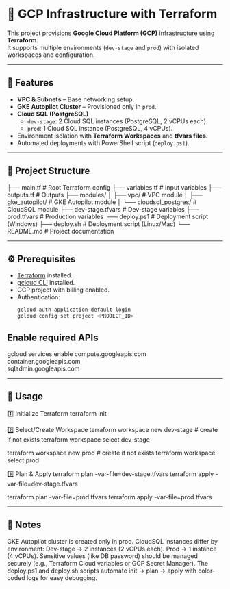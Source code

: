 # 🚀 GCP Infrastructure with Terraform

This project provisions **Google Cloud Platform (GCP)** infrastructure using **Terraform**.  
It supports multiple environments (`dev-stage` and `prod`) with isolated workspaces and configuration.

---

## 📌 Features
- **VPC & Subnets** – Base networking setup.
- **GKE Autopilot Cluster** – Provisioned only in `prod`.
- **Cloud SQL (PostgreSQL)**  
  - `dev-stage`: 2 Cloud SQL instances (PostgreSQL, 2 vCPUs each).  
  - `prod`: 1 Cloud SQL instance (PostgreSQL, 4 vCPUs).  
- Environment isolation with **Terraform Workspaces** and **tfvars files**.
- Automated deployments with PowerShell script (`deploy.ps1`).

---

## 📂 Project Structure
├── main.tf # Root Terraform config
├── variables.tf # Input variables
├── outputs.tf # Outputs
├── modules/
│ ├── vpc/ # VPC module
│ ├── gke_autopilot/ # GKE Autopilot module
│ └── cloudsql_postgres/ # CloudSQL module
├── dev-stage.tfvars # Dev-stage variables
├── prod.tfvars # Production variables
├── deploy.ps1 # Deployment script (Windows)
├── deploy.sh # Deployment script (Linux/Mac)
└── README.md # Project documentation

---

## ⚙️ Prerequisites
- [Terraform](https://developer.hashicorp.com/terraform/downloads) installed.
- [gcloud CLI](https://cloud.google.com/sdk/docs/install) installed.
- GCP project with billing enabled.
- Authentication:
  ```bash
  gcloud auth application-default login
  gcloud config set project <PROJECT_ID>

## Enable required APIs
gcloud services enable compute.googleapis.com \
    container.googleapis.com \
    sqladmin.googleapis.com
    
---

## 🚦 Usage
1️⃣ Initialize Terraform
terraform init

2️⃣ Select/Create Workspace
terraform workspace new dev-stage   # create if not exists
terraform workspace select dev-stage

terraform workspace new prod        # create if not exists
terraform workspace select prod

3️⃣ Plan & Apply
terraform plan -var-file=dev-stage.tfvars
terraform apply -var-file=dev-stage.tfvars

terraform plan -var-file=prod.tfvars
terraform apply -var-file=prod.tfvars

---

## 📝 Notes

GKE Autopilot cluster is created only in prod.
CloudSQL instances differ by environment:
Dev-stage → 2 instances (2 vCPUs each).
Prod → 1 instance (4 vCPUs).
Sensitive values (like DB password) should be managed securely (e.g., Terraform Cloud variables or GCP Secret Manager).
The deploy.ps1 and deploy.sh scripts automate init → plan → apply with color-coded logs for easy debugging.
